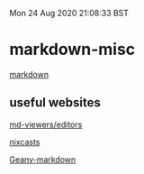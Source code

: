 Mon 24 Aug 2020 21:08:33 BST

# markdown-misc

[markdown](/home/pi/Documents/markdown-index.md)

## useful websites
[md-viewers/editors](https://unix.stackexchange.com/questions/4140/markdown-viewer)

[nixcasts](https://www.youtube.com/watch?v=nBHBwOns5bE)

[Geany-markdown](https://sourceforge.net/p/geany/wiki/markdown_syntax/)
